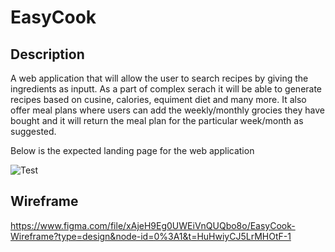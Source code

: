 # EasyCook

## Description 

A web application that will allow the user to search recipes by giving the ingredients as inputt. As a part of complex serach it will be able to generate recipes based on cusine, calories, equiment diet and many more. It also offer meal plans where users can add the weekly/monthly grocies they have bought and it will return the meal plan for the particular week/month as suggested. 

Below is the expected landing page for the web application


![Test](https://github.com/DikshaVerma25/EasyCook-/assets/71563921/9a45143d-57dc-48a1-9bac-d7acc70d9ebf)

## Wireframe

https://www.figma.com/file/xAjeH9Eg0UWEiVnQUQbo8o/EasyCook-Wireframe?type=design&node-id=0%3A1&t=HuHwiyCJ5LrMHOtF-1
